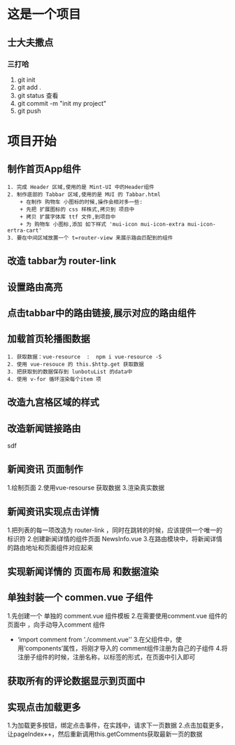 # 这是一个项目
## 士大夫撒点
### 三打哈
1. git init   
2. git add .  
3. git status    查看
4. git commit -m "init my project"
5. git push

# 项目开始

## 制作首页App组件
    1. 完成 Header 区域,使用的是 Mint-UI 中的Header组件
    2. 制作底部的 Tabbar 区域,使用的是 MUI 的 Tabbar.html
        + 在制作 购物车 小图标的时候,操作会相对多一些:
        + 先把 扩展图标的 css 样株式,拷贝到 项目中
        + 拷贝 扩展字体库 ttf 文件,到项目中
        + 为 购物车 小图标,添加 如下样式 'mui-icon mui-icon-extra mui-icon-ertra-cart'
    3. 要在中间区域放置一个 t=router-view 来展示路由匹配到的组件
## 改造 tabbar为 router-link

## 设置路由高亮

## 点击tabbar中的路由链接,展示对应的路由组件

## 加载首页轮播图数据
    1. 获取数据：vue-resource  :  npm i vue-resource -S
    2. 使用 vue-resouce 的 this.$http.get 获取数据
    3. 把获取到的数据保存到 lunbotuList 的data中
    4. 使用 v-for 循环渲染每个item 项
 
## 改造九宫格区域的样式

## 改造新闻链接路由
   sdf
## 新闻资讯 页面制作  
1.绘制页面
2.使用vue-resourse 获取数据
3.渲染真实数据   

## 新闻资讯实现点击详情
1.把列表的每一项改造为 router-link ，同时在跳转的时候，应该提供一个唯一的标识符
2.创建新闻详情的组件页面 NewsInfo.vue
3.在路由模块中，将新闻详情的路由地址和页面组件对应起来

## 实现新闻详情的 页面布局 和数据渲染

## 单独封装一个 commen.vue 子组件
1.先创建一个 单独的 comment.vue 组件模板
2.在需要使用comment.vue 组件的页面中 ，向手动导入comment 组件
 + ‘import comment from './comment.vue'’
3.在父组件中，使用‘components’属性，将刚才导入的 comment组件注册为自己的子组件
4.将注册子组件的时候，注册名称，以标签的形式，在页面中引入即可  

## 获取所有的评论数据显示到页面中

## 实现点击加载更多
1.为加载更多按钮，绑定点击事件，在实践中，请求下一页数据
2.点击加载更多，让pageIndex++，然后重新调用this.getComments获取最新一页的数据